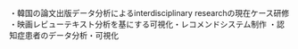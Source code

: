 
・韓国の論文出版データ分析によるinterdisciplinary researchの現在ケース研修
・映画レビューテキスト分析を基にする可視化・レコメンドシステム制作
・認知症患者のデータ分析・可視化

